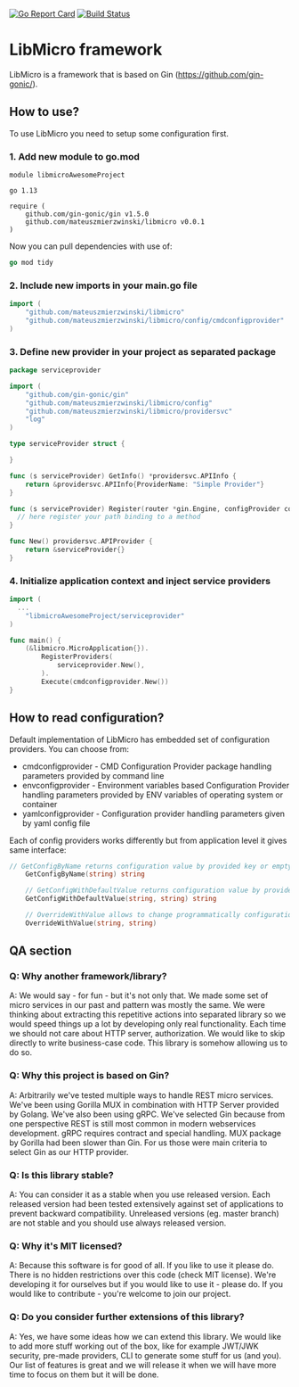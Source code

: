 [![Go Report Card](https://goreportcard.com/badge/github.com/mateuszmierzwinski/libmicro)](https://goreportcard.com/report/github.com/mateuszmierzwinski/libmicro) [![Build Status](https://travis-ci.com/mateuszmierzwinski/libmicro.svg?branch=master)](https://travis-ci.com/mateuszmierzwinski/libmicro)

# LibMicro framework

LibMicro is a framework that is based on Gin (https://github.com/gin-gonic/).

## How to use?

To use LibMicro you need to setup some configuration first.

### 1. Add new module to go.mod

```
module libmicroAwesomeProject

go 1.13

require (
	github.com/gin-gonic/gin v1.5.0
	github.com/mateuszmierzwinski/libmicro v0.0.1
)
```

Now you can pull dependencies with use of:

```go
go mod tidy
```

### 2. Include new imports in your main.go file

```go
import (
	"github.com/mateuszmierzwinski/libmicro"
	"github.com/mateuszmierzwinski/libmicro/config/cmdconfigprovider"
)
```

### 3. Define new provider in your project as separated package

```go
package serviceprovider

import (
	"github.com/gin-gonic/gin"
	"github.com/mateuszmierzwinski/libmicro/config"
	"github.com/mateuszmierzwinski/libmicro/providersvc"
	"log"
)

type serviceProvider struct {

}

func (s serviceProvider) GetInfo() *providersvc.APIInfo {
	return &providersvc.APIInfo{ProviderName: "Simple Provider"}
}

func (s serviceProvider) Register(router *gin.Engine, configProvider config.ConfigProvider) {
  // here register your path binding to a method
}

func New() providersvc.APIProvider {
	return &serviceProvider{}
}
```

### 4. Initialize application context and inject service providers

```go
import (
  ...
	"libmicroAwesomeProject/serviceprovider"
)

func main() {
	(&libmicro.MicroApplication{}).
		RegisterProviders(
			serviceprovider.New(),
		).
		Execute(cmdconfigprovider.New())
}
```

## How to read configuration?

Default implementation of LibMicro has embedded set of configuration providers. You can choose from:

- cmdconfigprovider - CMD Configuration Provider package handling parameters provided by command line
- envconfigprovider - Environment variables based Configuration Provider handling parameters provided by ENV variables of operating system or container
- yamlconfigprovider - Configuration provider handling parameters given by yaml config file

Each of config providers works differently but from application level it gives same interface:

```go
// GetConfigByName returns configuration value by provided key or empty string if does not exist
	GetConfigByName(string) string

	// GetConfigWithDefaultValue returns configuration value by provided key or default value if does not exist
	GetConfigWithDefaultValue(string, string) string

	// OverrideWithValue allows to change programmatically configuration by key
	OverrideWithValue(string, string)
```

## QA section

### Q: Why another framework/library?

A: We would say - for fun - but it's not only that. We made some set of micro services in our past and pattern was mostly the same. We were thinking about extracting this repetitive actions into separated library so we would speed things up a lot by developing only real functionality. Each time we should not care about HTTP server, authorization. We would like to skip directly to write business-case code. This library is somehow allowing us to do so.

### Q: Why this project is based on Gin?

A: Arbitrarily we've tested multiple ways to handle REST micro services. We've been using Gorilla MUX in combination with HTTP Server provided by Golang. We've also been using gRPC. We've selected Gin because from one perspective REST is still most common in modern webservices development. gRPC requires contract and special handling. MUX package by Gorilla had been slower than Gin. For us those were main criteria to select Gin as our HTTP provider.

### Q: Is this library stable?

A: You can consider it as a stable when you use released version. Each released version had been tested extensively against set of applications to prevent backward compatibility. Unreleased versions (eg. master branch) are not stable and you should use always released version.

### Q: Why it's MIT licensed?

A: Because this software is for good of all. If you like to use it please do. There is no hidden restrictions over this code (check MIT license). We're developing it for ourselves but if you would like to use it - please do. If you would like to contribute - you're welcome to join our project.

### Q: Do you consider further extensions of this library?

A: Yes, we have some ideas how we can extend this library. We would like to add more stuff working out of the box, like for example JWT/JWK security, pre-made providers, CLI to generate some stuff for us (and you). Our list of features is great and we will release it when we will have more time to focus on them but it will be done.
